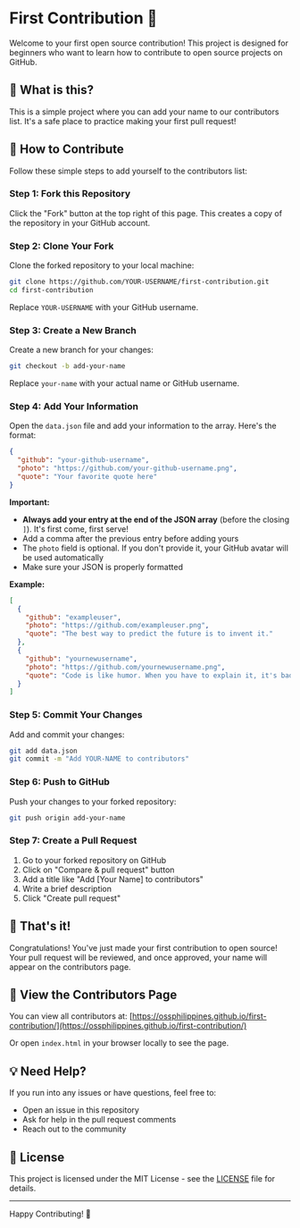 # First Contribution 🎉

Welcome to your first open source contribution! This project is designed for beginners who want to learn how to contribute to open source projects on GitHub.

## 🌟 What is this?

This is a simple project where you can add your name to our contributors list. It's a safe place to practice making your first pull request!

## 🎯 How to Contribute

Follow these simple steps to add yourself to the contributors list:

### Step 1: Fork this Repository

Click the "Fork" button at the top right of this page. This creates a copy of the repository in your GitHub account.

### Step 2: Clone Your Fork

Clone the forked repository to your local machine:

```bash
git clone https://github.com/YOUR-USERNAME/first-contribution.git
cd first-contribution
```

Replace `YOUR-USERNAME` with your GitHub username.

### Step 3: Create a New Branch

Create a new branch for your changes:

```bash
git checkout -b add-your-name
```

Replace `your-name` with your actual name or GitHub username.

### Step 4: Add Your Information

Open the `data.json` file and add your information to the array. Here's the format:

```json
{
  "github": "your-github-username",
  "photo": "https://github.com/your-github-username.png",
  "quote": "Your favorite quote here"
}
```

**Important:** 
- **Always add your entry at the end of the JSON array** (before the closing `]`). It's first come, first serve!
- Add a comma after the previous entry before adding yours
- The `photo` field is optional. If you don't provide it, your GitHub avatar will be used automatically
- Make sure your JSON is properly formatted

**Example:**

```json
[
  {
    "github": "exampleuser",
    "photo": "https://github.com/exampleuser.png",
    "quote": "The best way to predict the future is to invent it."
  },
  {
    "github": "yournewusername",
    "photo": "https://github.com/yournewusername.png",
    "quote": "Code is like humor. When you have to explain it, it's bad."
  }
]
```

### Step 5: Commit Your Changes

Add and commit your changes:

```bash
git add data.json
git commit -m "Add YOUR-NAME to contributors"
```

### Step 6: Push to GitHub

Push your changes to your forked repository:

```bash
git push origin add-your-name
```

### Step 7: Create a Pull Request

1. Go to your forked repository on GitHub
2. Click on "Compare & pull request" button
3. Add a title like "Add [Your Name] to contributors"
4. Write a brief description
5. Click "Create pull request"

## 🎊 That's it!

Congratulations! You've just made your first contribution to open source! Your pull request will be reviewed, and once approved, your name will appear on the contributors page.

## 📝 View the Contributors Page

You can view all contributors at: [https://ossphilippines.github.io/first-contribution/](https://ossphilippines.github.io/first-contribution/)

Or open `index.html` in your browser locally to see the page.

## 💡 Need Help?

If you run into any issues or have questions, feel free to:
- Open an issue in this repository
- Ask for help in the pull request comments
- Reach out to the community

## 📜 License

This project is licensed under the MIT License - see the [LICENSE](LICENSE) file for details.

---

Happy Contributing! 🚀